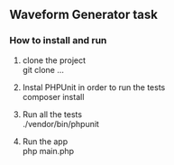 ## Waveform Generator task

### How to install and run

1) clone the project  
git clone ...

2) Instal PHPUnit in order to run the tests   
composer install 
 
3) Run all the tests  
./vendor/bin/phpunit

4) Run the app  
php main.php



